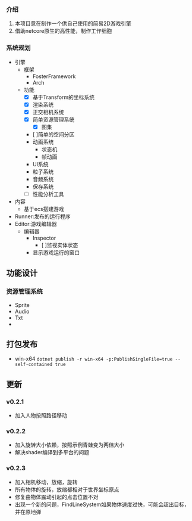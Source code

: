 ﻿### 介绍
1. 本项目意在制作一个供自己使用的简易2D游戏引擎
2. 借助netcore原生的高性能，制作工作细胞

### 系统规划

- 引擎
  - 框架
    - FosterFramework
    - Arch
  - 功能
    - [x] 基于Transform的坐标系统
    - [x] 渲染系统
    - [x] 正交相机系统 
    - [x] 简单资源管理系统
      - [x] 图集
    - [ ]简单的空间分区
    - 动画系统
      - 状态机
      - 帧动画
    - UI系统
    - 粒子系统
    - 音频系统
    - 保存系统
    - [ ] 性能分析工具
- 内容
  - 基于ecs搭建游戏
- Runner:发布的运行程序
- Editor:游戏编辑器
  - 编辑器
    - Inspector
      - [ ]监视实体状态
    - 显示游戏运行的窗口


## 功能设计

### 资源管理系统
- Sprite
- Audio
- Txt
- 


## 打包发布
- win-x64 `dotnet publish -r win-x64 -p:PublishSingleFile=true --self-contained true`

## 更新
### v0.2.1
- 加入人物按照路径移动

### v0.2.2
- 加入旋转大小依赖，按照示例青蛙变为两倍大小
- 解决shader编译到多平台的问题

### v0.2.3
- 加入相机移动，放缩，旋转
- 所有物体的旋转，放缩都相对于世界坐标原点
- 修复由物体震动引起的点击位置不对
- 出现一个新的问题，FindLineSystem如果物体速度过快，可能会超出目标，并在原地弹